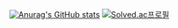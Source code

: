 [![Anurag's GitHub stats](https://github-readme-stats.vercel.app/api?username=wntdev99)](https://github.com/anuraghazra/github-readme-stats)
[![Solved.ac프로필](http://mazassumnida.wtf/api/generate_badge?boj={handle})](https://solved.ac/{handle})

